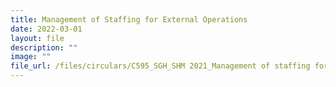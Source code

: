 ```yaml
---
title: Management of Staffing for External Operations
date: 2022-03-01
layout: file
description: ""
image: ""
file_url: /files/circulars/C595_SGH_SHM 2021_Management of staffing for external Operations.pdf
---
```

